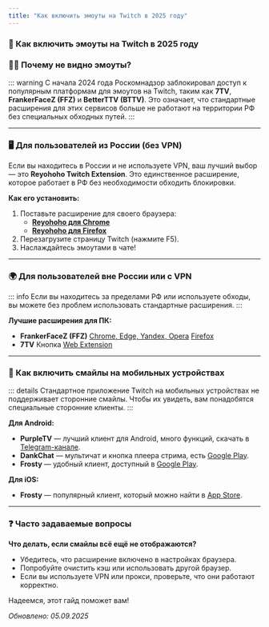 ```yaml
---
title: "Как включить эмоуты на Twitch в 2025 году"
---
```

### **🌟 Как включить эмоуты на Twitch в 2025 году**

### 🤷‍♂️ Почему не видно эмоуты?
::: warning
С начала 2024 года Роскомнадзор заблокировал доступ к популярным платформам для эмоутов на Twitch, таким как **7TV**, **FrankerFaceZ (FFZ)** и **BetterTTV (BTTV)**. Это означает, что стандартные расширения для этих сервисов больше не работают на территории РФ без специальных обходных путей.
:::

---

### **🖥️ Для пользователей из России (без VPN)**
Если вы находитесь в России и не используете VPN, ваш лучший выбор — это **Reyohoho Twitch Extension**. Это единственное расширение, которое работает в РФ без необходимости обходить блокировки.

**Как его установить:**

1.  Поставьте расширение для своего браузера:
    * [**Reyohoho для Chrome**](https://chromewebstore.google.com/detail/reyohoho-twitch-extension/peigjkggfaiddfnndocglngepppcfjia)
    * [**Reyohoho для Firefox**](https://addons.mozilla.org/en-US/firefox/addon/reyohoho-twitch-extension/)
2.  Перезагрузите страницу Twitch (нажмите F5).
3.  Наслаждайтесь эмоутами в чате!

---

### **🌍 Для пользователей вне России или с VPN**
::: info
Если вы находитесь за пределами РФ или используете обходы, вы можете без проблем использовать стандартные расширения.
:::

**Лучшие расширения для ПК:**

* **FrankerFaceZ (FFZ)** [Chrome, Edge, Yandex, Opera](https://chromewebstore.google.com/detail/frankerfacez/fadndhdgpmmaapbmfcknlfgcflmmmieb) [Firefox](https://addons.mozilla.org/ru/firefox/addon/frankerfacez/)
* **7TV** Кнопка [Web Extension](https://7tv.app/#download)

---

### **📱 Как включить смайлы на мобильных устройствах**
::: details
Стандартное приложение Twitch на мобильных устройствах не поддерживает сторонние смайлы. Чтобы их увидеть, вам понадобятся специальные сторонние клиенты.
:::

**Для Android:**

* **PurpleTV** — лучший клиент для Android, много функций, скачать в [Telegram-канале](https://t.me/pubTw).
* **DankChat** — мультичат и кнопка плеера стрима, есть [Google Play](https://play.google.com/store/apps/details?id=com.flxrs.dankchat).
* **Frosty** — удобный клиент, доступный в [Google Play](https://play.google.com/store/apps/details?id=com.tommychow.frosty).

**Для iOS:**

* **Frosty** — популярный клиент, который можно найти в [App Store](https://apps.apple.com/us/app/frosty-for-twitch/id1603987585).

---

### **❓ Часто задаваемые вопросы**

**Что делать, если смайлы всё ещё не отображаются?**
* Убедитесь, что расширение включено в настройках браузера.
* Попробуйте очистить кэш или использовать другой браузер.
* Если вы используете VPN или прокси, проверьте, что они работают корректно.

Надеемся, этот гайд поможет вам!

*Обновлено: 05.09.2025*